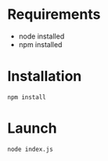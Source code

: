 # Requirements

- node installed
- npm installed

# Installation

```
npm install
```

# Launch

```
node index.js
```